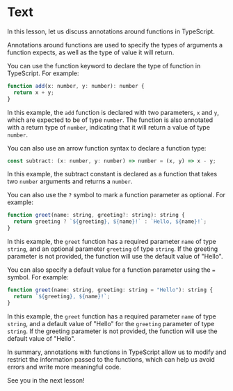 # Text

In this lesson, let us discuss annotations around functions in TypeScript.

Annotations around functions are used to specify the types of arguments a function expects, as well as the type of value it will return.

You can use the function keyword to declare the type of function in TypeScript. For example:

```js
function add(x: number, y: number): number {
  return x + y;
}
```

In this example, the `add` function is declared with two parameters, `x` and `y`, which are expected to be of type `number`. The function is also annotated with a return type of `number`, indicating that it will return a value of type `number`.

You can also use an arrow function syntax to declare a function type:

```js
const subtract: (x: number, y: number) => number = (x, y) => x - y;
```

In this example, the subtract constant is declared as a function that takes two `number` arguments and returns a `number`.

You can also use the `?` symbol to mark a function parameter as optional. For example:

```js
function greet(name: string, greeting?: string): string {
  return greeting ? `${greeting}, ${name}!` : `Hello, ${name}!`;
}
```

In this example, the `greet` function has a required parameter `name` of type `string`, and an optional parameter `greeting` of type `string`. If the greeting parameter is not provided, the function will use the default value of "Hello".

You can also specify a default value for a function parameter using the `=` symbol. For example:

```js
function greet(name: string, greeting: string = "Hello"): string {
  return `${greeting}, ${name}!`;
}
```

In this example, the `greet` function has a required parameter `name` of type `string`, and a default value of "Hello" for the `greeting` parameter of type `string`. If the greeting parameter is not provided, the function will use the default value of "Hello".

In summary, annotations with functions in TypeScript allow us to modify and restrict the information passed to the functions, which can help us avoid errors and write more meaningful code.

See you in the next lesson!

